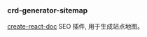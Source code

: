 ### crd-generator-sitemap

[create-react-doc](https://github.com/MuYunyun/create-react-doc) SEO 插件, 用于生成站点地图。
